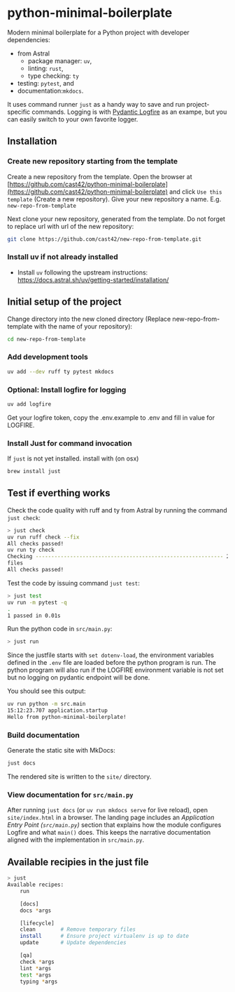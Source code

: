 # python-minimal-boilerplate

Modern minimal boilerplate for a Python project with developer dependencies:

- from Astral
  - package manager: `uv`,
  - linting: `rust`,
  - type checking: `ty`
- testing: `pytest`, and
- documentation:`mkdocs`.

It uses command runner `just` as a handy way to save and run project-specific commands.
Logging is with [Pydantic Logfire](https://pydantic.dev/logfire) as an exampe, but you can easily switch to your own favorite logger.

## Installation

### Create new repository starting from the template

Create a new repository from the template. Open the browser at
[https://github.com/cast42/python-minimal-boilerplate](https://github.com/cast42/python-minimal-boilerplate)
and click `Use this template` (Create a new repository). Give your new repository a name. E.g. `new-repo-from-template`

Next clone your new repository, generated from the template. Do not forget to replace url with url of the new repository:

```sh
git clone https://github.com/cast42/new-repo-from-template.git
```

### Install uv if not already installed

- Install `uv` following the upstream instructions: <https://docs.astral.sh/uv/getting-started/installation/>

## Initial setup of the project

Change directory into the new cloned directory (Replace new-repo-from-template with the name of your repository):

```sh
cd new-repo-from-template
```

### Add development tools

```sh
uv add --dev ruff ty pytest mkdocs
```

### Optional: Install logfire for logging

```sh
uv add logfire
```

Get your logfire token, copy the .env.example to .env and fill in value for  LOGFIRE.

### Install Just for command invocation

If `just` is not yet installed. install with (on osx)

```sh
brew install just
```

## Test if everthing works

Check the code quality with ruff and ty from Astral by running the command `just check`:

```sh
> just check
uv run ruff check --fix 
All checks passed!
uv run ty check 
Checking ------------------------------------------------------------ 2/2
files
All checks passed!
```

Test the code by issuing command `just test`:

```sh
> just test
uv run -m pytest -q 
.
1 passed in 0.01s
```

Run the python code in `src/main.py`:

```sh
> just run
```

Since the justfile starts with `set dotenv-load`, the environment variables defined in the `.env` file are loaded before
the python program is run. The python program will also run if the LOGFIRE environment variable is not set but no logging on pydantic endpoint will be done.

You should see this output:

```sh
uv run python -m src.main
15:12:23.707 application.startup
Hello from python-minimal-boilerplate!
```

### Build documentation

Generate the static site with MkDocs:

```sh
just docs
```

The rendered site is written to the `site/` directory.

### View documentation for `src/main.py`

After running `just docs` (or `uv run mkdocs serve` for live reload), open `site/index.html` in a browser. The landing page includes an *Application Entry Point (`src/main.py`)* section that explains how the module configures Logfire and what `main()` does. This keeps the narrative documentation aligned with the implementation in `src/main.py`.

## Available recipies in the just file

```sh
> just
Available recipes:
    run

    [docs]
    docs *args

    [lifecycle]
    clean        # Remove temporary files
    install      # Ensure project virtualenv is up to date
    update       # Update dependencies

    [qa]
    check *args
    lint *args
    test *args
    typing *args
```
